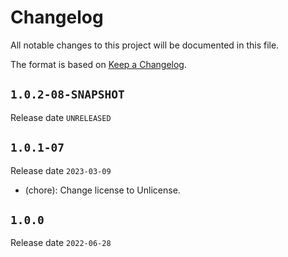 # Changelog

All notable changes to this project will be documented in this file.

The format is based on [Keep a Changelog](https://keepachangelog.com/en/1.0.0/).

## `1.0.2-08-SNAPSHOT`

Release date `UNRELEASED`



## `1.0.1-07`

Release date `2023-03-09`

- (chore): Change license to Unlicense.

## `1.0.0`

Release date `2022-06-28`
